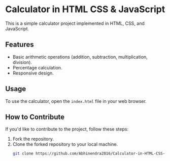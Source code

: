 # Calculator in HTML CSS & JavaScript

This is a simple calculator project implemented in HTML, CSS, and JavaScript.

## Features

- Basic arithmetic operations (addition, subtraction, multiplication, division).
- Percentage calculation.
- Responsive design.

## Usage

To use the calculator, open the `index.html` file in your web browser.

## How to Contribute

If you'd like to contribute to the project, follow these steps:

1. Fork the repository.
2. Clone the forked repository to your local machine.
   ```bash
   git clone https://github.com/Abhinendra2016/Calculator-in-HTML-CSS---JavaScript.git

